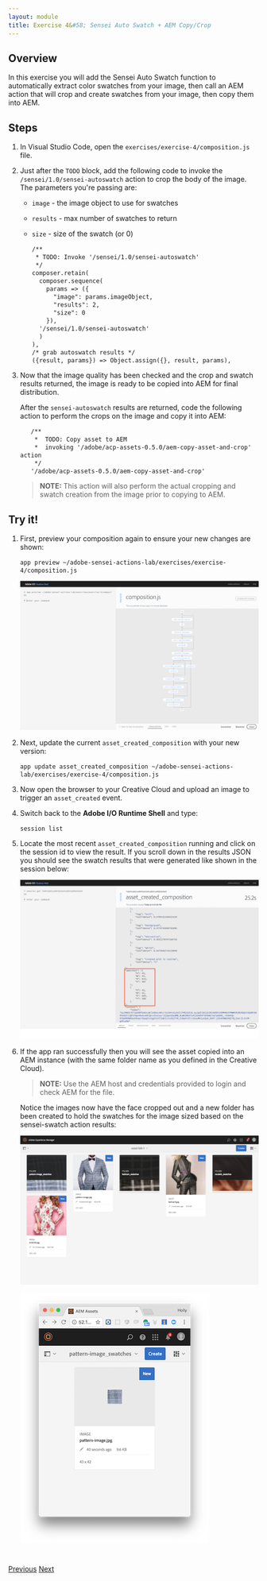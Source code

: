 ```yaml
---
layout: module
title: Exercise 4&#58; Sensei Auto Swatch + AEM Copy/Crop
---
```


## Overview
In this exercise you will add the Sensei Auto Swatch function to automatically extract color swatches from your image, then call an AEM action that will crop and create swatches from your image, then copy them into AEM.

## Steps
1. In Visual Studio Code, open the `exercises/exercise-4/composition.js` file.
2. Just after the `TODO` block, add the following code to invoke the `/sensei/1.0/sensei-autoswatch` action to crop the body of the image. The parameters you're passing are:

    - `image` - the image object to use for swatches
    - `results` - max number of swatches to return
    - `size` - size of the swatch (or 0)

          /**
           * TODO: Invoke '/sensei/1.0/sensei-autoswatch'
           */
          composer.retain(
            composer.sequence(
              params => ({
                "image": params.imageObject,
                "results": 2,
                "size": 0
              }),
            '/sensei/1.0/sensei-autoswatch'
            )
          ),
          /* grab autoswatch results */
          ({result, params}) => Object.assign({}, result, params),

3. Now that the image quality has been checked and the crop and swatch results returned, the image is ready to be copied into AEM for final distribution.

    After the `sensei-autoswatch` results are returned, code the following action to perform the crops on the image and copy it into AEM:

          /** 
           *  TODO: Copy asset to AEM 
           *  invoking '/adobe/acp-assets-0.5.0/aem-copy-asset-and-crop' action
           */
          '/adobe/acp-assets-0.5.0/aem-copy-asset-and-crop'

    > **NOTE:** This action will also perform the actual cropping and swatch creation from the image prior to copying to AEM.

## Try it!
1. First, preview your composition again to ensure your new changes are shown:

       app preview ~/adobe-sensei-actions-lab/exercises/exercise-4/composition.js

      ![](images/exercise4-flowb.png)

2. Next, update the current `asset_created_composition` with your new version:

       app update asset_created_composition ~/adobe-sensei-actions-lab/exercises/exercise-4/composition.js

3. Now open the browser to your Creative Cloud and upload an image to trigger an `asset_created` event.

5. Switch back to the **Adobe I/O Runtime Shell** and type:

       session list

6. Locate the most recent `asset_created_composition` running and click on the session id to view the result. If you scroll down in the results JSON you should see the swatch results that were generated like shown in the session below:

      ![](images/swatch-results.png)

7. If the app ran successfully then you will see the asset copied into an AEM instance (with the same folder name as you defined in the Creative Cloud).

    > **NOTE:** Use the AEM host and credentials provided to login and check AEM for the file.

    Notice the images now have the face cropped out and a new folder has been created to hold the swatches for the image sized based on the sensei-swatch action results:

      ![](images/swatches-aem.png)

      ![](images/swatch.png)

    

<div class="row" style="margin-top:40px;">
<div class="col-sm-12">
<a href="module7.html" class="btn btn-default"><i class="glyphicon glyphicon-chevron-left"></i> Previous</a>
<a href="module9.html" class="btn btn-default pull-right">Next <i class="glyphicon
glyphicon-chevron-right"></i></a>
</div>
</div>
